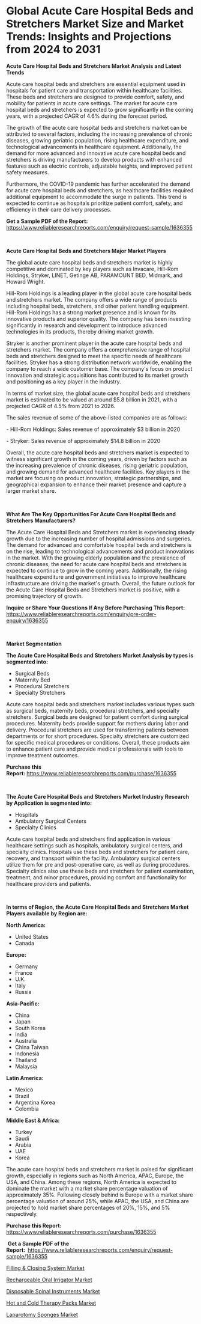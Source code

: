 <p><h1>Global Acute Care Hospital Beds and Stretchers Market Size and Market Trends: Insights and Projections from 2024 to 2031</h1></p><p><strong>Acute Care Hospital Beds and Stretchers Market Analysis and Latest Trends</strong></p>
<p><p>Acute care hospital beds and stretchers are essential equipment used in hospitals for patient care and transportation within healthcare facilities. These beds and stretchers are designed to provide comfort, safety, and mobility for patients in acute care settings. The market for acute care hospital beds and stretchers is expected to grow significantly in the coming years, with a projected CAGR of 4.6% during the forecast period.</p><p>The growth of the acute care hospital beds and stretchers market can be attributed to several factors, including the increasing prevalence of chronic diseases, growing geriatric population, rising healthcare expenditure, and technological advancements in healthcare equipment. Additionally, the demand for more advanced and innovative acute care hospital beds and stretchers is driving manufacturers to develop products with enhanced features such as electric controls, adjustable heights, and improved patient safety measures.</p><p>Furthermore, the COVID-19 pandemic has further accelerated the demand for acute care hospital beds and stretchers, as healthcare facilities required additional equipment to accommodate the surge in patients. This trend is expected to continue as hospitals prioritize patient comfort, safety, and efficiency in their care delivery processes.</p></p>
<p><strong>Get a Sample PDF of the Report:&nbsp;</strong> <a href="https://www.reliableresearchreports.com/enquiry/request-sample/1636355">https://www.reliableresearchreports.com/enquiry/request-sample/1636355</a></p>
<p>&nbsp;</p>
<p><strong>Acute Care Hospital Beds and Stretchers Major Market Players</strong></p>
<p><p>The global acute care hospital beds and stretchers market is highly competitive and dominated by key players such as Invacare, Hill-Rom Holdings, Stryker, LINET, Getinge AB, PARAMOUNT BED, Midmark, and Howard Wright.</p><p>Hill-Rom Holdings is a leading player in the global acute care hospital beds and stretchers market. The company offers a wide range of products including hospital beds, stretchers, and other patient handling equipment. Hill-Rom Holdings has a strong market presence and is known for its innovative products and superior quality. The company has been investing significantly in research and development to introduce advanced technologies in its products, thereby driving market growth. </p><p>Stryker is another prominent player in the acute care hospital beds and stretchers market. The company offers a comprehensive range of hospital beds and stretchers designed to meet the specific needs of healthcare facilities. Stryker has a strong distribution network worldwide, enabling the company to reach a wide customer base. The company's focus on product innovation and strategic acquisitions has contributed to its market growth and positioning as a key player in the industry.</p><p>In terms of market size, the global acute care hospital beds and stretchers market is estimated to be valued at around $5.8 billion in 2021, with a projected CAGR of 4.5% from 2021 to 2026. </p><p>The sales revenue of some of the above-listed companies are as follows:</p><p>- Hill-Rom Holdings: Sales revenue of approximately $3 billion in 2020</p><p>- Stryker: Sales revenue of approximately $14.8 billion in 2020</p><p>Overall, the acute care hospital beds and stretchers market is expected to witness significant growth in the coming years, driven by factors such as the increasing prevalence of chronic diseases, rising geriatric population, and growing demand for advanced healthcare facilities. Key players in the market are focusing on product innovation, strategic partnerships, and geographical expansion to enhance their market presence and capture a larger market share.</p></p>
<p>&nbsp;</p>
<p><strong>What Are The Key Opportunities For Acute Care Hospital Beds and Stretchers Manufacturers?</strong></p>
<p><p>The Acute Care Hospital Beds and Stretchers market is experiencing steady growth due to the increasing number of hospital admissions and surgeries. The demand for advanced and comfortable hospital beds and stretchers is on the rise, leading to technological advancements and product innovations in the market. With the growing elderly population and the prevalence of chronic diseases, the need for acute care hospital beds and stretchers is expected to continue to grow in the coming years. Additionally, the rising healthcare expenditure and government initiatives to improve healthcare infrastructure are driving the market's growth. Overall, the future outlook for the Acute Care Hospital Beds and Stretchers market is positive, with a promising trajectory of growth.</p></p>
<p><strong>Inquire or Share Your Questions If Any Before Purchasing This Report:</strong> <a href="https://www.reliableresearchreports.com/enquiry/pre-order-enquiry/1636355">https://www.reliableresearchreports.com/enquiry/pre-order-enquiry/1636355</a></p>
<p>&nbsp;</p>
<p><strong>Market Segmentation</strong></p>
<p><strong>The Acute Care Hospital Beds and Stretchers Market Analysis by types is segmented into:</strong></p>
<p><ul><li>Surgical Beds</li><li>Maternity Bed</li><li>Procedural Stretchers</li><li>Specialty Stretchers</li></ul></p>
<p><p>Acute care hospital beds and stretchers market includes various types such as surgical beds, maternity beds, procedural stretchers, and specialty stretchers. Surgical beds are designed for patient comfort during surgical procedures. Maternity beds provide support for mothers during labor and delivery. Procedural stretchers are used for transferring patients between departments or for short procedures. Specialty stretchers are customized for specific medical procedures or conditions. Overall, these products aim to enhance patient care and provide medical professionals with tools to improve treatment outcomes.</p></p>
<p><strong>Purchase this Report:&nbsp;</strong><a href="https://www.reliableresearchreports.com/purchase/1636355">https://www.reliableresearchreports.com/purchase/1636355</a></p>
<p>&nbsp;</p>
<p><strong>The Acute Care Hospital Beds and Stretchers Market Industry Research by Application is segmented into:</strong></p>
<p><ul><li>Hospitals</li><li>Ambulatory Surgical Centers</li><li>Specialty Clinics</li></ul></p>
<p><p>Acute care hospital beds and stretchers find application in various healthcare settings such as hospitals, ambulatory surgical centers, and specialty clinics. Hospitals use these beds and stretchers for patient care, recovery, and transport within the facility. Ambulatory surgical centers utilize them for pre and post-operative care, as well as during procedures. Specialty clinics also use these beds and stretchers for patient examination, treatment, and minor procedures, providing comfort and functionality for healthcare providers and patients.</p></p>
<p>&nbsp;</p>
<p><strong>In terms of Region, the Acute Care Hospital Beds and Stretchers Market Players available by Region are:</strong></p>
<p>
    <p> <strong> North America: </strong>
        <ul>
            <li>United States</li>
            <li>Canada</li>
        </ul>
        </p> 
    <p> <strong> Europe: </strong>
        <ul>
            <li>Germany</li>
            <li>France</li>
            <li>U.K.</li>
            <li>Italy</li>
            <li>Russia</li>
        </ul>
        </p> 
    <p> <strong> Asia-Pacific: </strong>
        <ul>
            <li>China</li>
            <li>Japan</li>
            <li>South Korea</li>
            <li>India</li>
            <li>Australia</li>
            <li>China Taiwan</li>
            <li>Indonesia</li>
            <li>Thailand</li>
            <li>Malaysia</li>
        </ul>
        </p> 
    <p> <strong> Latin America: </strong>
        <ul>
            <li>Mexico</li>
            <li>Brazil</li>
            <li>Argentina Korea</li>
            <li>Colombia</li>
        </ul>
        </p> 
    <p> <strong> Middle East & Africa: </strong>
        <ul>
            <li>Turkey</li>
            <li>Saudi</li>
            <li>Arabia</li>
            <li>UAE</li>
            <li>Korea</li>
        </ul>
    </p>
    </p>
<p><p>The acute care hospital beds and stretchers market is poised for significant growth, especially in regions such as North America, APAC, Europe, the USA, and China. Among these regions, North America is expected to dominate the market with a market share percentage valuation of approximately 35%. Following closely behind is Europe with a market share percentage valuation of around 25%, while APAC, the USA, and China are projected to hold market share percentages of 20%, 15%, and 5% respectively.</p></p>
<p><strong>Purchase this Report: </strong><a href="https://www.reliableresearchreports.com/purchase/1636355">https://www.reliableresearchreports.com/purchase/1636355</a></p>
<p>&nbsp;<strong>Get a Sample PDF of the Report:&nbsp;&nbsp;</strong><a href="https://www.reliableresearchreports.com/enquiry/request-sample/1636355">https://www.reliableresearchreports.com/enquiry/request-sample/1636355</a></p>
<p><strong></strong></p>
<p><p><a href="https://github.com/pjcfca/Market-Research-Report-List-1/blob/main/filling-closing-system-market.md">Filling & Closing System Market</a></p><p><a href="https://medium.com/@susanwest38/rechargeable-oral-irrigator-market-comprehensive-assessment-by-type-application-and-geography-6e276bf7f60f">Rechargeable Oral Irrigator Market</a></p><p><a href="https://medium.com/@susanwest38/disposable-spinal-instruments-market-exploring-market-share-market-trends-and-future-growth-84d3d06b8aec">Disposable Spinal Instruments Market</a></p><p><a href="https://medium.com/@joycelucas56/hot-and-cold-therapy-packs-market-size-market-outlook-and-market-forecast-2024-to-2031-477abacaf4af">Hot and Cold Therapy Packs Market</a></p><p><a href="https://medium.com/@joycelucas56/laparotomy-sponges-market-report-reveals-the-latest-trends-and-growth-opportunities-of-this-market-927cd3ec7366">Laparotomy Sponges Market</a></p></p>